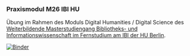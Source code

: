 ### Praxismodul M26 IBI HU

Übung im Rahmen des Moduls Digital Humanities / Digital Science des [Weiterbildende Masterstudiengang Bibliotheks- und Informationswissenschaft im Fernstudium am IBI der HU Berlin](https://moodle.hu-berlin.de/enrol/index.php?id=107648).

[![Binder](https://mybinder.org/badge_logo.svg)](https://mybinder.org/v2/gh/njahn82/ibi_austen/HEAD?urlpath=rstudio)
